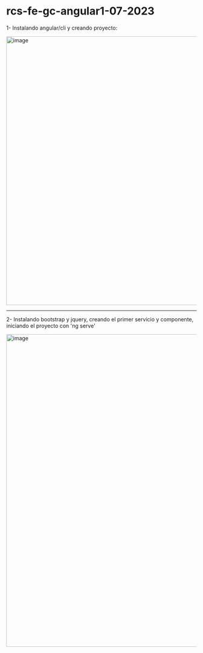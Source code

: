 # rcs-fe-gc-angular1-07-2023
1- Instalando angular/cli y creando proyecto:

<img width="712" alt="image" src="https://github.com/rcarcole/rcs-fe-gc-angular1-07-2023/assets/55997367/f32e81eb-4fcb-4744-a907-a74353f895dd">


-----------------------------------------------------------------------------------------

2- Instalando bootstrap y jquery, creando el primer servicio y componente, iniciando el proyecto con 'ng serve'

<img width="828" alt="image" src="https://github.com/rcarcole/rcs-fe-gc-angular1-07-2023/assets/55997367/db9f59b0-1333-417c-a47c-1c4c9e98dcba">
